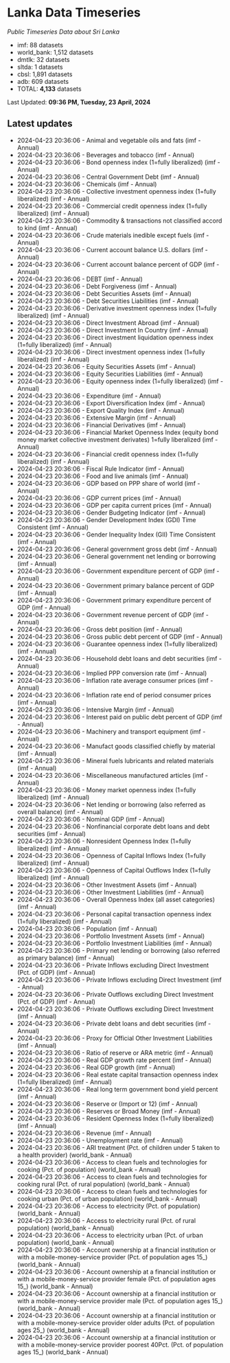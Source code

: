 # Lanka Data Timeseries
*Public Timeseries Data about Sri Lanka*

* imf: 88 datasets
* world_bank: 1,512 datasets
* dmtlk: 32 datasets
* sltda: 1 datasets
* cbsl: 1,891 datasets
* adb: 609 datasets
* TOTAL: **4,133** datasets

Last Updated: **09:36 PM, Tuesday, 23 April, 2024**

## Latest updates

* 2024-04-23 20:36:06 - Animal and vegetable oils and fats (imf - Annual)
* 2024-04-23 20:36:06 - Beverages and tobacco (imf - Annual)
* 2024-04-23 20:36:06 - Bond openness index (1=fully liberalized) (imf - Annual)
* 2024-04-23 20:36:06 - Central Government Debt (imf - Annual)
* 2024-04-23 20:36:06 - Chemicals (imf - Annual)
* 2024-04-23 20:36:06 - Collective investment openness index (1=fully liberalized) (imf - Annual)
* 2024-04-23 20:36:06 - Commercial credit openness index (1=fully liberalized) (imf - Annual)
* 2024-04-23 20:36:06 - Commodity & transactions not classified accord to kind (imf - Annual)
* 2024-04-23 20:36:06 - Crude materials inedible except fuels (imf - Annual)
* 2024-04-23 20:36:06 - Current account balance U.S. dollars (imf - Annual)
* 2024-04-23 20:36:06 - Current account balance percent of GDP (imf - Annual)
* 2024-04-23 20:36:06 - DEBT (imf - Annual)
* 2024-04-23 20:36:06 - Debt Forgiveness (imf - Annual)
* 2024-04-23 20:36:06 - Debt Securities Assets (imf - Annual)
* 2024-04-23 20:36:06 - Debt Securities Liabilities (imf - Annual)
* 2024-04-23 20:36:06 - Derivative investment openness index (1=fully liberalized) (imf - Annual)
* 2024-04-23 20:36:06 - Direct Investment Abroad (imf - Annual)
* 2024-04-23 20:36:06 - Direct Investment In Country (imf - Annual)
* 2024-04-23 20:36:06 - Direct investment liquidation openness index (1=fully liberalized) (imf - Annual)
* 2024-04-23 20:36:06 - Direct investment openness index (1=fully liberalized) (imf - Annual)
* 2024-04-23 20:36:06 - Equity Securities Assets (imf - Annual)
* 2024-04-23 20:36:06 - Equity Securities Liabilities (imf - Annual)
* 2024-04-23 20:36:06 - Equity openness index (1=fully liberalized) (imf - Annual)
* 2024-04-23 20:36:06 - Expenditure (imf - Annual)
* 2024-04-23 20:36:06 - Export Diversification Index (imf - Annual)
* 2024-04-23 20:36:06 - Export Quality Index (imf - Annual)
* 2024-04-23 20:36:06 - Extensive Margin (imf - Annual)
* 2024-04-23 20:36:06 - Financial Derivatives (imf - Annual)
* 2024-04-23 20:36:06 - Financial Market Openness Index (equity bond money market collective investment derivates) 1=fully liberalized (imf - Annual)
* 2024-04-23 20:36:06 - Financial credit openness index (1=fully liberalized) (imf - Annual)
* 2024-04-23 20:36:06 - Fiscal Rule Indicator (imf - Annual)
* 2024-04-23 20:36:06 - Food and live animals (imf - Annual)
* 2024-04-23 20:36:06 - GDP based on PPP share of world (imf - Annual)
* 2024-04-23 20:36:06 - GDP current prices (imf - Annual)
* 2024-04-23 20:36:06 - GDP per capita current prices (imf - Annual)
* 2024-04-23 20:36:06 - Gender Budgeting Indicator (imf - Annual)
* 2024-04-23 20:36:06 - Gender Development Index (GDI) Time Consistent (imf - Annual)
* 2024-04-23 20:36:06 - Gender Inequality Index (GII) Time Consistent (imf - Annual)
* 2024-04-23 20:36:06 - General government gross debt (imf - Annual)
* 2024-04-23 20:36:06 - General government net lending or borrowing (imf - Annual)
* 2024-04-23 20:36:06 - Government expenditure percent of GDP (imf - Annual)
* 2024-04-23 20:36:06 - Government primary balance percent of GDP (imf - Annual)
* 2024-04-23 20:36:06 - Government primary expenditure percent of GDP (imf - Annual)
* 2024-04-23 20:36:06 - Government revenue percent of GDP (imf - Annual)
* 2024-04-23 20:36:06 - Gross debt position (imf - Annual)
* 2024-04-23 20:36:06 - Gross public debt percent of GDP (imf - Annual)
* 2024-04-23 20:36:06 - Guarantee openness index (1=fully liberalized) (imf - Annual)
* 2024-04-23 20:36:06 - Household debt loans and debt securities (imf - Annual)
* 2024-04-23 20:36:06 - Implied PPP conversion rate (imf - Annual)
* 2024-04-23 20:36:06 - Inflation rate average consumer prices (imf - Annual)
* 2024-04-23 20:36:06 - Inflation rate end of period consumer prices (imf - Annual)
* 2024-04-23 20:36:06 - Intensive Margin (imf - Annual)
* 2024-04-23 20:36:06 - Interest paid on public debt percent of GDP (imf - Annual)
* 2024-04-23 20:36:06 - Machinery and transport equipment (imf - Annual)
* 2024-04-23 20:36:06 - Manufact goods classified chiefly by material (imf - Annual)
* 2024-04-23 20:36:06 - Mineral fuels lubricants and related materials (imf - Annual)
* 2024-04-23 20:36:06 - Miscellaneous manufactured articles (imf - Annual)
* 2024-04-23 20:36:06 - Money market openness index (1=fully liberalized) (imf - Annual)
* 2024-04-23 20:36:06 - Net lending or borrowing (also referred as overall balance) (imf - Annual)
* 2024-04-23 20:36:06 - Nominal GDP (imf - Annual)
* 2024-04-23 20:36:06 - Nonfinancial corporate debt loans and debt securities (imf - Annual)
* 2024-04-23 20:36:06 - Nonresident Openness Index (1=fully liberalized) (imf - Annual)
* 2024-04-23 20:36:06 - Openness of Capital Inflows Index (1=fully liberalized) (imf - Annual)
* 2024-04-23 20:36:06 - Openness of Capital Outflows Index (1=fully liberalized) (imf - Annual)
* 2024-04-23 20:36:06 - Other Investment Assets (imf - Annual)
* 2024-04-23 20:36:06 - Other Investment Liabilities (imf - Annual)
* 2024-04-23 20:36:06 - Overall Openness Index (all asset categories) (imf - Annual)
* 2024-04-23 20:36:06 - Personal capital transaction openness index (1=fully liberalized) (imf - Annual)
* 2024-04-23 20:36:06 - Population (imf - Annual)
* 2024-04-23 20:36:06 - Portfolio Investment Assets (imf - Annual)
* 2024-04-23 20:36:06 - Portfolio Investment Liabilities (imf - Annual)
* 2024-04-23 20:36:06 - Primary net lending or borrowing (also referred as primary balance) (imf - Annual)
* 2024-04-23 20:36:06 - Private Inflows excluding Direct Investment (Pct. of GDP) (imf - Annual)
* 2024-04-23 20:36:06 - Private Inflows excluding Direct Investment (imf - Annual)
* 2024-04-23 20:36:06 - Private Outflows excluding Direct Investment (Pct. of GDP) (imf - Annual)
* 2024-04-23 20:36:06 - Private Outflows excluding Direct Investment (imf - Annual)
* 2024-04-23 20:36:06 - Private debt loans and debt securities (imf - Annual)
* 2024-04-23 20:36:06 - Proxy for Official Other Investment Liabilities (imf - Annual)
* 2024-04-23 20:36:06 - Ratio of reserve or ARA metric (imf - Annual)
* 2024-04-23 20:36:06 - Real GDP growth rate percent (imf - Annual)
* 2024-04-23 20:36:06 - Real GDP growth (imf - Annual)
* 2024-04-23 20:36:06 - Real estate capital transaction openness index (1=fully liberalized) (imf - Annual)
* 2024-04-23 20:36:06 - Real long term government bond yield percent (imf - Annual)
* 2024-04-23 20:36:06 - Reserve or (Import or 12) (imf - Annual)
* 2024-04-23 20:36:06 - Reserves or Broad Money (imf - Annual)
* 2024-04-23 20:36:06 - Resident Openness Index (1=fully liberalized) (imf - Annual)
* 2024-04-23 20:36:06 - Revenue (imf - Annual)
* 2024-04-23 20:36:06 - Unemployment rate (imf - Annual)
* 2024-04-23 20:36:06 - ARI treatment (Pct. of children under 5 taken to a health provider) (world_bank - Annual)
* 2024-04-23 20:36:06 - Access to clean fuels and technologies for cooking (Pct. of population) (world_bank - Annual)
* 2024-04-23 20:36:06 - Access to clean fuels and technologies for cooking rural (Pct. of rural population) (world_bank - Annual)
* 2024-04-23 20:36:06 - Access to clean fuels and technologies for cooking urban (Pct. of urban population) (world_bank - Annual)
* 2024-04-23 20:36:06 - Access to electricity (Pct. of population) (world_bank - Annual)
* 2024-04-23 20:36:06 - Access to electricity rural (Pct. of rural population) (world_bank - Annual)
* 2024-04-23 20:36:06 - Access to electricity urban (Pct. of urban population) (world_bank - Annual)
* 2024-04-23 20:36:06 - Account ownership at a financial institution or with a mobile-money-service provider (Pct. of population ages 15_) (world_bank - Annual)
* 2024-04-23 20:36:06 - Account ownership at a financial institution or with a mobile-money-service provider female (Pct. of population ages 15_) (world_bank - Annual)
* 2024-04-23 20:36:06 - Account ownership at a financial institution or with a mobile-money-service provider male (Pct. of population ages 15_) (world_bank - Annual)
* 2024-04-23 20:36:06 - Account ownership at a financial institution or with a mobile-money-service provider older adults (Pct. of population ages 25_) (world_bank - Annual)
* 2024-04-23 20:36:06 - Account ownership at a financial institution or with a mobile-money-service provider poorest 40Pct. (Pct. of population ages 15_) (world_bank - Annual)